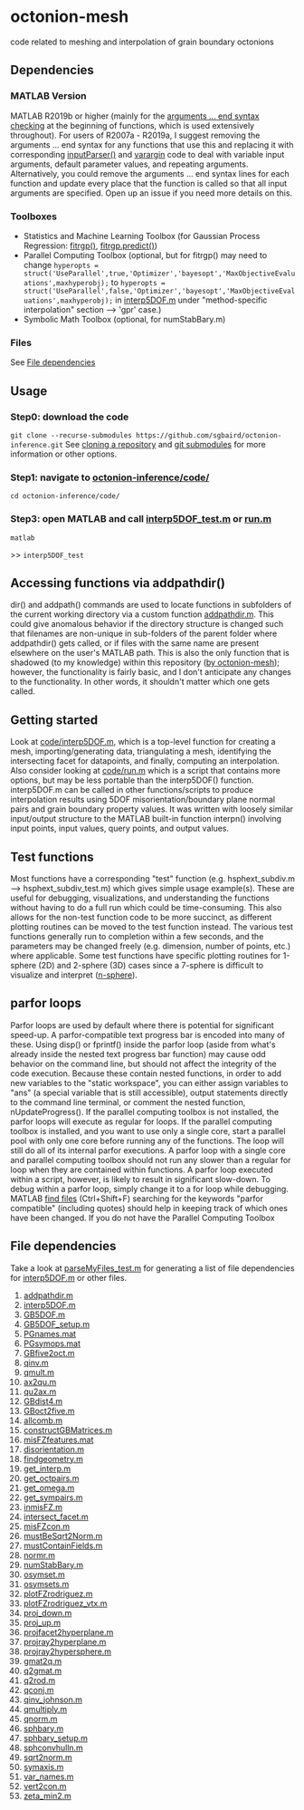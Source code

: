 # octonion-mesh
 code related to meshing and interpolation of grain boundary octonions

## Dependencies
### MATLAB Version
MATLAB R2019b or higher (mainly for the [arguments ... end syntax checking](https://www.mathworks.com/help/matlab/matlab_prog/function-argument-validation-1.html) at
the beginning of functions, which is used extensively throughout). For users of R2007a - R2019a, I suggest removing the arguments ... end syntax for any functions that use this and replacing it with corresponding [inputParser()](https://www.mathworks.com/help/matlab/ref/inputparser.html) and [varargin](https://www.mathworks.com/help/matlab/ref/varargin.html) code to deal with variable input arguments, default parameter values, and repeating arguments. Alternatively, you could remove the arguments ... end syntax lines for each function and update every place that the function is called so that all input arguments are specified. Open up an issue if you need more details on this.

### Toolboxes
- Statistics and Machine Learning Toolbox (for Gaussian Process Regression: [fitrgp()](https://www.mathworks.com/help/stats/fitrgp.html), [fitrgp.predict()](https://www.mathworks.com/help/stats/compactregressiongp.predict.html))
- Parallel Computing Toolbox (optional, but for fitrgp() may need to change `hyperopts = struct('UseParallel',true,'Optimizer','bayesopt','MaxObjectiveEvaluations',maxhyperobj);` to `hyperopts = struct('UseParallel',false,'Optimizer','bayesopt','MaxObjectiveEvaluations',maxhyperobj);` in [interp5DOF.m](code/interp5DOF.m) under "method-specific interpolation" section --> 'gpr' case.)
- Symbolic Math Toolbox (optional, for numStabBary.m)

### Files
See [File dependencies](https://github.com/sgbaird/octonion-mesh/blob/master/README.md#file-dependencies)

## Usage
### Step0: download the code
`git clone --recurse-submodules https://github.com/sgbaird/octonion-inference.git`
See [cloning a repository](https://docs.github.com/en/github/creating-cloning-and-archiving-repositories/cloning-a-repository) and [git submodules](https://git-scm.com/book/en/v2/Git-Tools-Submodules) for more information or other options.

### Step1: navigate to [octonion-inference/code/](code/)
`cd octonion-inference/code/`

### Step3: open MATLAB and call [interp5DOF_test.m](code/interp5DOF_test.m) or [run.m](code/run.m)
`matlab`

\>\> `interp5DOF_test`

## Accessing functions via addpathdir()
dir() and addpath() commands are used to locate functions in subfolders of the current working directory via a custom function [addpathdir.m](code/addpathdir.m). This could give anomalous behavior if the directory structure is changed such that filenames are non-unique in sub-folders of the parent folder where addpathdir() gets called, or if files with the same name are present elsewhere on the user's MATLAB path. This is also the only function that is shadowed (to my knowledge) within this repository ([by octonion-mesh](code/octonion-mesh/)); however, the functionality is fairly basic, and I don't anticipate any changes to the functionality. In other words, it shouldn't matter which one gets called.

## Getting started
Look at [code/interp5DOF.m](code/interp5DOF.m), which is a top-level function for creating a mesh, importing/generating data, triangulating a mesh, identifying the intersecting facet for datapoints, and finally, computing an interpolation. Also consider looking at [code/run.m](code/run.m) which is a script that contains more options, but may be less portable than the interp5DOF() function. interp5DOF.m can be called in other functions/scripts to produce interpolation results using 5DOF misorientation/boundary plane normal pairs and grain boundary property values. It was written with loosely similar input/output structure to the MATLAB built-in function interpn() involving input points, input values, query points, and output values.

## Test functions
Most functions have a corresponding "test" function (e.g. hsphext_subdiv.m --> hsphext_subdiv_test.m) which gives simple usage example(s). These are useful for debugging, visualizations, and understanding the functions without having to do a full run which could be time-consuming. This also allows for the non-test function code to be more succinct, as different plotting routines can be moved to the test function instead. The various test functions generally run to completion within a few seconds, and the parameters may be changed freely (e.g. dimension, number of points, etc.) where applicable. Some test functions have specific plotting routines for 1-sphere (2D) and 2-sphere (3D) cases since a 7-sphere is difficult to visualize and interpret ([n-sphere](https://en.wikipedia.org/wiki/N-sphere)).

## parfor loops
Parfor loops are used by default where there is potential for significant speed-up. A parfor-compatible text progress bar is encoded into many of these. Using disp() or fprintf() inside the parfor loop (aside from what's already inside the nested text progress bar function) may cause odd behavior on the command line, but should not affect the integrity of the code execution. Because these contain nested functions, in order to add new variables to the "static workspace", you can either assign variables to "ans" (a special variable that is still accessible), output statements directly to the command line terminal, or comment the nested function, nUpdateProgress(). If the parallel computing toolbox is not installed, the parfor loops will execute as regular for loops. If the parallel computing toolbox is installed, and you want to use only a single core, start a parallel pool with only one core before running any of the functions. The loop will still do all of its internal parfor executions. A parfor loop with a single core and parallel computing toolbox should not run any slower than a regular for loop when they are contained within functions. A parfor loop executed within a script, however, is likely to result in significant slow-down. To debug within a parfor loop, simply change it to a for loop while debugging. MATLAB [find files](https://www.mathworks.com/help/matlab/matlab_env/finding-files-and-folders.html#:~:text=To%20open%20the%20Find%20Files,on%20the%20MATLAB%20search%20path.) (Ctrl+Shift+F) searching for the keywords "parfor compatible" (including quotes) should help in keeping track of which ones have been changed. If you do not have the Parallel Computing Toolbox

## File dependencies
Take a look at [parseMyFiles_test.m](code/parseMyFiles_test.m) for generating a list of file dependencies for [interp5DOF.m](code/inter5DOF.m) or other files.

1. [addpathdir.m](octonion-inference\codeaddpathdir.m)
1. [interp5DOF.m](octonion-inference\codeinterp5DOF.m)
1. [GB5DOF.m](octonion-inference\code\octonion-mesh\codeGB5DOF.m)
1. [GB5DOF_setup.m](octonion-inference\code\octonion-mesh\codeGB5DOF_setup.m)
1. [PGnames.mat](octonion-inference\code\octonion-mesh\code\GB_octonion_code-master_CMU\TutorialCode\crystal_symmetry_opsPGnames.mat)
1. [PGsymops.mat](octonion-inference\code\octonion-mesh\code\GB_octonion_code-master_CMU\TutorialCode\crystal_symmetry_opsPGsymops.mat)
1. [GBfive2oct.m](octonion-inference\code\octonion-mesh\code\GB_octonion_code-master_CMU\TutorialCode\octonion_functionsGBfive2oct.m)
1. [qinv.m](octonion-inference\code\octonion-mesh\code\GB_octonion_code-master_CMU\TutorialCode\octonion_functionsqinv.m)
1. [qmult.m](octonion-inference\code\octonion-mesh\code\GB_octonion_code-master_CMU\TutorialCode\octonion_functionsqmult.m)
1. [ax2qu.m](octonion-inference\code\octonion-mesh\code\GB_octonion_code-master_CMU\TutorialCode\rotation_conversionsax2qu.m)
1. [qu2ax.m](octonion-inference\code\octonion-mesh\code\GB_octonion_code-master_CMU\TutorialCode\rotation_conversionsqu2ax.m)
1. [GBdist4.m](octonion-inference\code\octonion-mesh\codeGBdist4.m)
1. [GBoct2five.m](octonion-inference\code\octonion-mesh\codeGBoct2five.m)
1. [allcomb.m](octonion-inference\code\octonion-mesh\codeallcomb.m)
1. [constructGBMatrices.m](octonion-inference\code\octonion-mesh\codeconstructGBMatrices.m)
1. [misFZfeatures.mat](octonion-inference\code\octonion-mesh\code\datamisFZfeatures.mat)
1. [disorientation.m](octonion-inference\code\octonion-mesh\codedisorientation.m)
1. [findgeometry.m](octonion-inference\code\octonion-mesh\codefindgeometry.m)
1. [get_interp.m](octonion-inference\code\octonion-mesh\codeget_interp.m)
1. [get_octpairs.m](octonion-inference\code\octonion-mesh\codeget_octpairs.m)
1. [get_omega.m](octonion-inference\code\octonion-mesh\codeget_omega.m)
1. [get_sympairs.m](octonion-inference\code\octonion-mesh\codeget_sympairs.m)
1. [inmisFZ.m](octonion-inference\code\octonion-mesh\codeinmisFZ.m)
1. [intersect_facet.m](octonion-inference\code\octonion-mesh\codeintersect_facet.m)
1. [misFZcon.m](octonion-inference\code\octonion-mesh\codemisFZcon.m)
1. [mustBeSqrt2Norm.m](octonion-inference\code\octonion-mesh\codemustBeSqrt2Norm.m)
1. [mustContainFields.m](octonion-inference\code\octonion-mesh\codemustContainFields.m)
1. [normr.m](octonion-inference\code\octonion-mesh\codenormr.m)
1. [numStabBary.m](octonion-inference\code\octonion-mesh\codenumStabBary.m)
1. [osymset.m](octonion-inference\code\octonion-mesh\codeosymset.m)
1. [osymsets.m](octonion-inference\code\octonion-mesh\codeosymsets.m)
1. [plotFZrodriguez.m](octonion-inference\code\octonion-mesh\codeplotFZrodriguez.m)
1. [plotFZrodriguez_vtx.m](octonion-inference\code\octonion-mesh\codeplotFZrodriguez_vtx.m)
1. [proj_down.m](octonion-inference\code\octonion-mesh\codeproj_down.m)
1. [proj_up.m](octonion-inference\code\octonion-mesh\codeproj_up.m)
1. [projfacet2hyperplane.m](octonion-inference\code\octonion-mesh\codeprojfacet2hyperplane.m)
1. [projray2hyperplane.m](octonion-inference\code\octonion-mesh\codeprojray2hyperplane.m)
1. [projray2hypersphere.m](octonion-inference\code\octonion-mesh\codeprojray2hypersphere.m)
1. [gmat2q.m](octonion-inference\code\octonion-mesh\code\quaternionsgmat2q.m)
1. [q2gmat.m](octonion-inference\code\octonion-mesh\code\quaternionsq2gmat.m)
1. [q2rod.m](octonion-inference\code\octonion-mesh\code\quaternionsq2rod.m)
1. [qconj.m](octonion-inference\code\octonion-mesh\code\quaternionsqconj.m)
1. [qinv_johnson.m](octonion-inference\code\octonion-mesh\code\quaternionsqinv_johnson.m)
1. [qmultiply.m](octonion-inference\code\octonion-mesh\code\quaternionsqmultiply.m)
1. [qnorm.m](octonion-inference\code\octonion-mesh\code\quaternionsqnorm.m)
1. [sphbary.m](octonion-inference\code\octonion-mesh\codesphbary.m)
1. [sphbary_setup.m](octonion-inference\code\octonion-mesh\codesphbary_setup.m)
1. [sphconvhulln.m](octonion-inference\code\octonion-mesh\codesphconvhulln.m)
1. [sqrt2norm.m](octonion-inference\code\octonion-mesh\codesqrt2norm.m)
1. [symaxis.m](octonion-inference\code\octonion-mesh\codesymaxis.m)
1. [var_names.m](octonion-inference\code\octonion-mesh\codevar_names.m)
1. [vert2con.m](octonion-inference\code\octonion-mesh\codevert2con.m)
1. [zeta_min2.m](octonion-inference\code\octonion-mesh\codezeta_min2.m)
